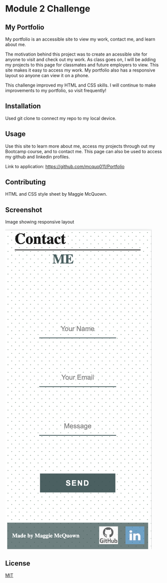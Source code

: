 # Module 2 Challenge

## My Portfolio

My portfolio is an accessible site to view my work, contact me, and learn about me.

The motivation behind this project was to create an acessible site for anyone to visit and check out my work. As class goes on, I will be adding my projects to this page for classmates and future employers to view. This site makes it easy to access my work. My portfolio also has a responsive layout so anyone can view it on a phone. 

This challenge improved my HTML and CSS skills. I will continue to make improvements to my portfolio, so visit frequently! 

## Installation

Used git clone to connect my repo to my local device. 

## Usage

Use this site to learn more about me, access my projects through out my Bootcamp course, and to contact me. This page can also be used to access my github and linkedin profiles.

Link to application: https://github.com/mcquo011/Portfolio

## Contributing

HTML and CSS style sheet by Maggie McQuown. 

## Screenshot

Image showing responsive layout

![Alt text](/assets/images/responsive.png?raw=true "Screenshot of App in Responsive layout")

## License

[MIT](https://choosealicense.com/licenses/mit/)